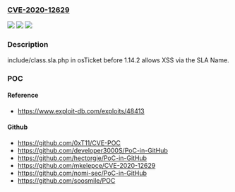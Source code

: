 ### [CVE-2020-12629](https://cve.mitre.org/cgi-bin/cvename.cgi?name=CVE-2020-12629)
![](https://img.shields.io/static/v1?label=Product&message=n%2Fa&color=blue)
![](https://img.shields.io/static/v1?label=Version&message=n%2Fa&color=blue)
![](https://img.shields.io/static/v1?label=Vulnerability&message=n%2Fa&color=brighgreen)

### Description

include/class.sla.php in osTicket before 1.14.2 allows XSS via the SLA Name.

### POC

#### Reference
- https://www.exploit-db.com/exploits/48413

#### Github
- https://github.com/0xT11/CVE-POC
- https://github.com/developer3000S/PoC-in-GitHub
- https://github.com/hectorgie/PoC-in-GitHub
- https://github.com/mkelepce/CVE-2020-12629
- https://github.com/nomi-sec/PoC-in-GitHub
- https://github.com/soosmile/POC

